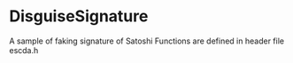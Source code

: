 # DisguiseSignature
A sample of faking signature of Satoshi
Functions are defined in header file escda.h
